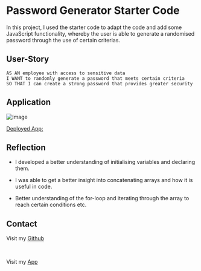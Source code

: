 # Password Generator Starter Code

In this project, I used the starter code to adapt the code and add some JavaScript functionality, whereby the user is able to generate a randomised password through the use of certain criterias. 

## User-Story

```
AS AN employee with access to sensitive data
I WANT to randomly generate a password that meets certain criteria
SO THAT I can create a strong password that provides greater security

```

## Application

![image](https://user-images.githubusercontent.com/128429238/233491680-9e5d3b4c-6ef7-40b5-8a79-9fa6a5b28374.png)

[Deployed App:](https://www.google.co.uk/)

## Reflection 

 * I developed a better understanding of initialising variables and declaring them.
 
 * I was able to get a better insight into concatenating arrays and how it is useful in code.

 * Better understanding of the for-loop and iterating through the array to reach certain conditions etc.
               
 
## Contact 

Visit my [Github](https://github.com/dirie93/password-generator)

<br>

Visit my [App]()


